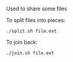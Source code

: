 Used to share some files

To split files into pieces:

```shell
./split.sh file.ext
```

To join back:

```shell
./join.sh file.ext
```
